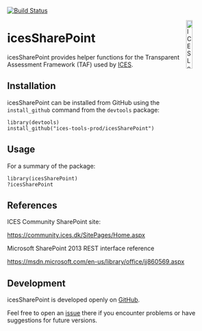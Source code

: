 [![Build
Status](https://travis-ci.org/ices-tools-prod/icesSharePoint.svg?branch=master)](https://travis-ci.org/ices-tools-prod/icesSharePoint)

[<img align="right" alt="ICES Logo" width="17%" height="17%" src="http://www.ices.dk/_layouts/15/1033/images/icesimg/iceslogo.png">](http://www.ices.dk/Pages/default.aspx)

icesSharePoint
==============

icesSharePoint provides helper functions for the Transparent Assessment
Framework (TAF) used by [ICES](http://www.ices.dk/Pages/default.aspx).

<!-- icesSharePoint is implemented as an [R](https://www.r-project.org) package and
available on [CRAN](https://cran.r-project.org/package=icesSharePoint). -->
Installation
------------

icesSharePoint can be installed from GitHub using the `install_github`
command from the `devtools` package:

    library(devtools)
    install_github("ices-tools-prod/icesSharePoint")

Usage
-----

For a summary of the package:

    library(icesSharePoint)
    ?icesSharePoint

References
----------

ICES Community SharePoint site:

<https://community.ices.dk/SitePages/Home.aspx>

Microsoft SharePoint 2013 REST interface reference

<https://msdn.microsoft.com/en-us/library/office/jj860569.aspx>

Development
-----------

icesSharePoint is developed openly on
[GitHub](https://github.com/ices-tools-prod/icesSharePoint).

Feel free to open an
[issue](https://github.com/ices-tools-prod/icesSharePoint/issues) there
if you encounter problems or have suggestions for future versions.

<!--
The current development version can be installed using:

```R
library(devtools)
install_github("ices-tools-prod/icesSharePoint")
```
-->
<!-- Poke Travis -->
